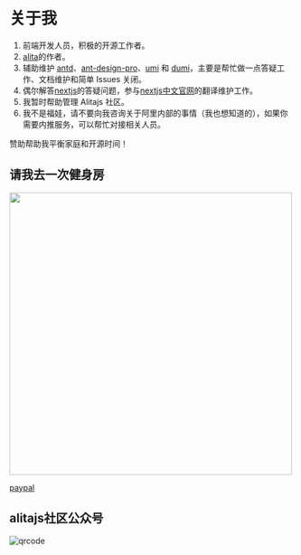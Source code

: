 # 关于我
1. 前端开发人员，积极的开源工作者。
2. [alita](https://github.com/alitajs/alita)的作者。
3. 辅助维护 [antd](https://github.com/ant-design/ant-design)、[ant-design-pro](https://github.com/ant-design/ant-design-pro)、[umi](https://github.com/umijs/umi) 和 [dumi](https://github.com/umijs/dumi)，主要是帮忙做一点答疑工作、文档维护和简单 Issues 关闭。
4. 偶尔解答[nextjs](https://github.com/vercel/next.js)的答疑问题，参与[nextjs中文官网](https://nextjs-cn.com)的翻译维护工作。
5. 我暂时帮助管理 Alitajs 社区。
6. 我不是福娃，请不要向我咨询关于阿里内部的事情（我也想知道的），如果你需要内推服务，可以帮忙对接相关人员。

赞助帮助我平衡家庭和开源时间！
## 请我去一次健身房

<img width="500px" src="https://user-images.githubusercontent.com/11746742/89369031-94412500-d70f-11ea-8d6b-38c973a10bc8.png"/>

[paypal](https://paypal.me/xiaohuoni?locale.x=zh_XC)

## alitajs社区公众号

![qrcode](https://user-images.githubusercontent.com/11746742/89367565-f4ce6300-d70b-11ea-9b4c-e49c65336c82.jpg)
